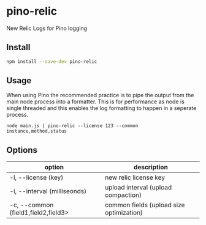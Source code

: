 # pino-relic

New Relic Logs for Pino logging

## Install

```sh
npm install --save-dev pino-relic
```

## Usage

When using Pino the recommended practice is to pipe the output from the main node process into a formatter. This is for performance as node is single threaded and this enables the log formatting to happen in a seperate process.

```
node main.js | pino-relic --license 123 --common instance,method,status
```

## Options

| option                              | description                              |
| ----------------------------------- | ---------------------------------------- |
| -l, --license (key)                 | new relic license key                    |
| -i, --interval (milliseonds)        | upload interval (upload compaction)      |
| -c, --common (field1,field2,field3> | common fields (upload size optimization) |